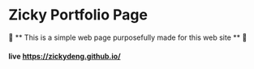 # Zicky Portfolio Page

🚀 ** This is a simple web page purposefully made for this web site ** 🚀
#### live https://zickydeng.github.io/

